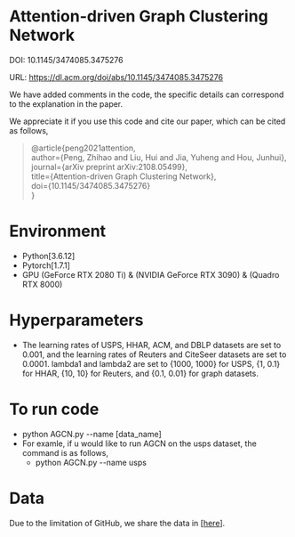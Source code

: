 # Attention-driven Graph Clustering Network
DOI: 10.1145/3474085.3475276

URL: https://dl.acm.org/doi/abs/10.1145/3474085.3475276

We have added comments in the code, the specific details can correspond to the explanation in the paper.

We appreciate it if you use this code and cite our paper, which can be cited as follows,
> @article{peng2021attention, <br>
>   author={Peng, Zhihao and Liu, Hui and Jia, Yuheng and Hou, Junhui}, <br>
>   journal={arXiv preprint arXiv:2108.05499},  <br>
>   title={Attention-driven Graph Clustering Network},  <br>
>   doi={10.1145/3474085.3475276} <br>
> } <br>

# Environment
+ Python[3.6.12]
+ Pytorch[1.7.1]
+ GPU (GeForce RTX 2080 Ti) & (NVIDIA GeForce RTX 3090) & (Quadro RTX 8000)

# Hyperparameters
+ The learning rates of USPS, HHAR, ACM, and DBLP datasets are set to 0.001, and the learning rates of Reuters and CiteSeer datasets are set to 0.0001. lambda1 and lambda2 are set to {1000, 1000} for USPS, {1, 0.1} for HHAR, {10, 10} for Reuters, and {0.1, 0.01} for graph datasets.

# To run code
+ python AGCN.py --name [data_name]
+ For examle, if u would like to run AGCN on the usps dataset, the command is as follows,
  + python AGCN.py --name usps

# Data
Due to the limitation of GitHub, we share the data in [<a href="https://drive.google.com/drive/folders/1swVtlqQkLFEmu9l2QXEQS6Hmw20q0QTc?usp=sharing">here</a>].
